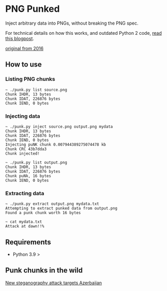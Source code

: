 # PNG Punked

Inject arbitrary data into PNGs, without breaking the PNG spec.

For technical details on how this works, and outdated Python 2
code, [read this blogpost](https://www.brian.jp/2021/09/17/hiding-a-payload-in-png-files-with-python/).

[original from 2016](https://blog.brian.jp/python/png/2016/07/07/file-fun-with-pyhon.html)

## How to use

### Listing PNG chunks

```shell
~ ./punk.py list source.png
Chunk IHDR, 13 bytes
Chunk IDAT, 226876 bytes
Chunk IEND, 0 bytes
```

### Injecting data

```shell
~ ./punk.py inject source.png output.png mydata
Chunk IHDR, 13 bytes
Chunk IDAT, 226876 bytes
Chunk IEND, 0 bytes
Injecting puNK chunk 0.007944389275074478 kb
Chunk CRC 43b7dda3
Chunk injected!

~ ./punk.py list output.png
Chunk IHDR, 13 bytes
Chunk IDAT, 226876 bytes
Chunk puNk, 16 bytes
Chunk IEND, 0 bytes
```

### Extracting data

```shell
~ ./punk.py extract output.png mydata.txt
Attempting to extract punked data from output.png
Found a punk chunk worth 16 bytes

~ cat mydata.txt 
Attack at dawn!!% 
```

## Requirements

* Python 3.9 > 

## Punk chunks in the wild

[New steganography attack targets Azerbaijan](https://blog.malwarebytes.com/threat-analysis/2021/03/new-steganography-attack-targets-azerbaijan/)